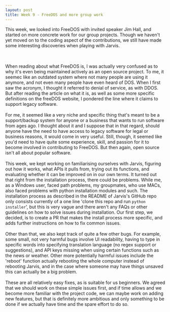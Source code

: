 ```yaml
---
layout: post
title: Week 9 - FreeDOS and more group work
---
```


This week, we looked into FreeDOS with invited speaker Jim Hall, and started on more concrete work for our group projects. Though we haven't yet moved on to the coding aspect of the contributions, we still have made some interesting discoveries when playing with Jarvis.
<!--more-->
<br><br>
When reading about what FreeDOS is, I was actually very confused as to why it's even being maintained actively as an open source project. To me, it seemec like an outdated system where not many people are using it anymore, and not even many people have even heard of DOS. When I first saw the acronym, I thought it referred to denial of service, as with DDOS. But after reading the article on what it is, as well as some more specific definitions on the freeDOS website, I pondered the line where it claims to support legacy software.
<br><br>
For me, it seemed like a very niche and specific thing that's meant to be a support/backup system for anyone or a business that wants to run software from ages ago. I thought about it and I suppose that in that regard, should anyone have the need to have access to legacy software for legal or business reasons, it would come in very useful. Still, though, it seemed like you'd need to have quite some experience, skill, and passion for it to become involved in contributing to FreeDOS. But then again, open source isn't all about popular software.
<br><br>
This week, we kept working on familiarising ourselves with Jarvis, figuring out how it works, what APIs it pulls from, trying out its functions, and evaluating whether it can be improved on in our own terms. It turned out that right from the installation process, there could be problems. While me, as a Windows user, faced path problems, my groupmates, who use MACs, also faced problems with python installation modules and such. The installation process as described in the README of Jarvis's GitHub repo only consists currently of a one line 'clone this repo and run `python installer`', but this is very vague and there aren't any FAQs or other guidelines on how to solve issues during installation. Our first step, we decided, is to create a PR that makes the install process more specific, and adds further instructions on how to fix common issues.
<br><br>
Other than that, we also kept track of quite a few other bugs. For example, some small, not very harmful bugs involve UI readability, having to type in specific words into specifying translation language (no regex support or suggestions), and API keys missing when using certain functions such as the news or weather. Other more potentially harmful issues include the 'reboot' function actually rebooting the whole computer instead of rebooting Jarvis, and in the case where someone may have things unsaved this can actually be a big problem.
<br><br>
These are all relatively easy fixes, as is suitable for us beginners. We agreed that we should work on these simple issues first, and if time allows and we become more familiar with the project code, we can maybe work on adding new features, but that is definitely more ambitious and only something to be done if we actually have time and the spare effort to do so.